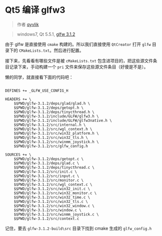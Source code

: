 # Qt5 编译 glfw3

> 作者 [qyvlik](http://blog.qyvlik.space)

> windows7, Qt 5.5.1, [glfw 3.1.2](https://github.com/glfw/glfw)

由于 glfw 是直接使用 `cmake` 构建的。所以我们直接使用 `QtCreator` 打开 `glfw` 目录下的 `CMakeLists.txt`。然后进行配置。

接下来，先看看有哪些文件是被 `cMakeLists.txt` 包含进项目的，把这些源文件条目记录下来，手动构建一个 `pri` 文件来保存这些源文件条目（好傻是不是）。

懒的同学，就直接看下面的代码吧：

```

DEFINES += _GLFW_USE_CONFIG_H

HEADERS += \
    $$PWD/glfw-3.1.2/deps/glad/glad.h \
    $$PWD/glfw-3.1.2/deps/getopt.h \
    $$PWD/glfw-3.1.2/deps/tinycthread.h \
    $$PWD/glfw-3.1.2/include/GLFW/glfw3.h \
    $$PWD/glfw-3.1.2/include/GLFW/glfw3native.h \
    $$PWD/glfw-3.1.2/src/internal.h \
    $$PWD/glfw-3.1.2/src/wgl_context.h \
    $$PWD/glfw-3.1.2/src/win32_platform.h \
    $$PWD/glfw-3.1.2/src/win32_tls.h \
    $$PWD/glfw-3.1.2/src/winmm_joystick.h \
    $$PWD/glfw-3.1.2/src/glfw_config.h

SOURCES += \
    $$PWD/glfw-3.1.2/deps/getopt.c \
    $$PWD/glfw-3.1.2/deps/glad.c \
    $$PWD/glfw-3.1.2/deps/tinycthread.c \
    $$PWD/glfw-3.1.2/src/init.c \
    $$PWD/glfw-3.1.2/src/input.c \
    $$PWD/glfw-3.1.2/src/monitor.c \
    $$PWD/glfw-3.1.2/src/wgl_context.c \
    $$PWD/glfw-3.1.2/src/win32_init.c \
    $$PWD/glfw-3.1.2/src/win32_monitor.c \
    $$PWD/glfw-3.1.2/src/win32_time.c \
    $$PWD/glfw-3.1.2/src/win32_tls.c \
    $$PWD/glfw-3.1.2/src/win32_window.c \
    $$PWD/glfw-3.1.2/src/window.c \
    $$PWD/glfw-3.1.2/src/winmm_joystick.c \
    $$PWD/glfw-3.1.2/src/context.c
```

记住，要去 `glfw-3.1.2-build\src` 目录下找到 cmake 生成的 `glfw_config.h`
